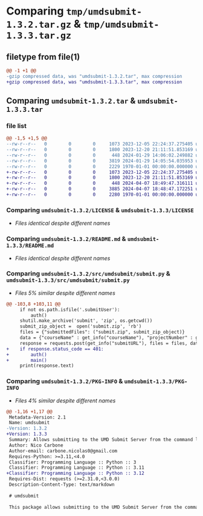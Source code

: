 # Comparing `tmp/umdsubmit-1.3.2.tar.gz` & `tmp/umdsubmit-1.3.3.tar.gz`

## filetype from file(1)

```diff
@@ -1 +1 @@
-gzip compressed data, was "umdsubmit-1.3.2.tar", max compression
+gzip compressed data, was "umdsubmit-1.3.3.tar", max compression
```

## Comparing `umdsubmit-1.3.2.tar` & `umdsubmit-1.3.3.tar`

### file list

```diff
@@ -1,5 +1,5 @@
--rw-r--r--   0        0        0     1073 2023-12-05 22:24:37.275405 umdsubmit-1.3.2/LICENSE
--rw-r--r--   0        0        0     1800 2023-12-20 21:11:51.853169 umdsubmit-1.3.2/README.md
--rw-r--r--   0        0        0      448 2024-01-29 14:06:02.249882 umdsubmit-1.3.2/pyproject.toml
--rw-r--r--   0        0        0     3819 2024-01-29 14:05:54.035953 umdsubmit-1.3.2/src/umdsubmit/submit.py
--rw-r--r--   0        0        0     2229 1970-01-01 00:00:00.000000 umdsubmit-1.3.2/PKG-INFO
+-rw-r--r--   0        0        0     1073 2023-12-05 22:24:37.275405 umdsubmit-1.3.3/LICENSE
+-rw-r--r--   0        0        0     1800 2023-12-20 21:11:51.853169 umdsubmit-1.3.3/README.md
+-rw-r--r--   0        0        0      448 2024-04-07 18:49:47.316111 umdsubmit-1.3.3/pyproject.toml
+-rw-r--r--   0        0        0     3885 2024-04-07 18:48:47.172251 umdsubmit-1.3.3/src/umdsubmit/submit.py
+-rw-r--r--   0        0        0     2280 1970-01-01 00:00:00.000000 umdsubmit-1.3.3/PKG-INFO
```

### Comparing `umdsubmit-1.3.2/LICENSE` & `umdsubmit-1.3.3/LICENSE`

 * *Files identical despite different names*

### Comparing `umdsubmit-1.3.2/README.md` & `umdsubmit-1.3.3/README.md`

 * *Files identical despite different names*

### Comparing `umdsubmit-1.3.2/src/umdsubmit/submit.py` & `umdsubmit-1.3.3/src/umdsubmit/submit.py`

 * *Files 5% similar despite different names*

```diff
@@ -103,8 +103,11 @@
     if not os.path.isfile('.submitUser'):
         auth()
     shutil.make_archive('submit', 'zip', os.getcwd())
     submit_zip_object =  open('submit.zip', 'rb')
     files = {"submittedFiles": ("submit.zip", submit_zip_object)}
     data = {"courseName" : get_info("courseName"), "projectNumber" : get_info("projectNumber"), "semester" : get_info("semester"), "courseKey" : get_info("courseKey"), "authentication.type" : get_info("authentication.type"), "baseURL" : get_info("baseURL"), "submitURL" : get_info("submitURL"), "cvsAccount" : get_cvs_account(), "oneTimePassword" : get_one_time_password(), "submitClientTool" : "umdsubmit", "submitClientVersion" : "1.0"}
     response = requests.post(get_info("submitURL"), files = files, data = data)
+    if response.status_code == 401:
+        auth()
+        main()
     print(response.text)
```

### Comparing `umdsubmit-1.3.2/PKG-INFO` & `umdsubmit-1.3.3/PKG-INFO`

 * *Files 4% similar despite different names*

```diff
@@ -1,16 +1,17 @@
 Metadata-Version: 2.1
 Name: umdsubmit
-Version: 1.3.2
+Version: 1.3.3
 Summary: Allows submitting to the UMD Submit Server from the command line, without the Eclipse Plugin
 Author: Nico Carbone
 Author-email: carbone.nicolas0@gmail.com
 Requires-Python: >=3.11,<4.0
 Classifier: Programming Language :: Python :: 3
 Classifier: Programming Language :: Python :: 3.11
+Classifier: Programming Language :: Python :: 3.12
 Requires-Dist: requests (>=2.31.0,<3.0.0)
 Description-Content-Type: text/markdown
 
 # umdsubmit
 
 This package allows submitting to the UMD Submit Server from the command line, without the Eclipse Plugin.
```


